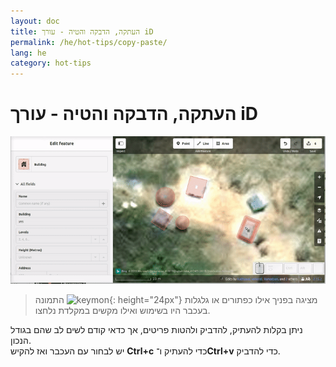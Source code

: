 ```yaml
---
layout: doc
title: העתקה, הדבקה והטיה - עורך iD
permalink: /he/hot-tips/copy-paste/
lang: he
category: hot-tips
---
```


העתקה, הדבקה והטיה - עורך iD
============

![copy-paste][]

> התמונה ![keymon]{: height="24px"} מציגה בפניך אילו כפתורים או גלגלות בעכבר היו בשימוש ואילו מקשים במקלדת נלחצו.  

ניתן בקלות להעתיק, להדביק ולהטות פריטים, אך כדאי קודם לשים לב שהם בגודל הנכון.  
יש לבחור עם העכבר ואז להקיש **Ctrl+c** כדי להעתיק ו־**Ctrl+v** כדי להדביק.  

[copy-paste]:/images/hot-tips/copy-paste.gif
[keymon]:/images/hot-tips/keymon.png